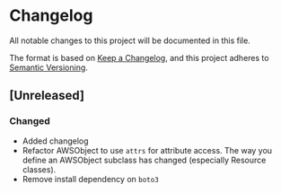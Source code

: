 # Changelog
All notable changes to this project will be documented in this file.

The format is based on [Keep a Changelog](https://keepachangelog.com/en/1.0.0/),
and this project adheres to [Semantic Versioning](https://semver.org/spec/v2.0.0.html).

## [Unreleased]
### Changed
* Added changelog
* Refactor AWSObject to use `attrs` for attribute access. The way you define
  an AWSObject subclass has changed (especially Resource classes).
* Remove install dependency on `boto3`
